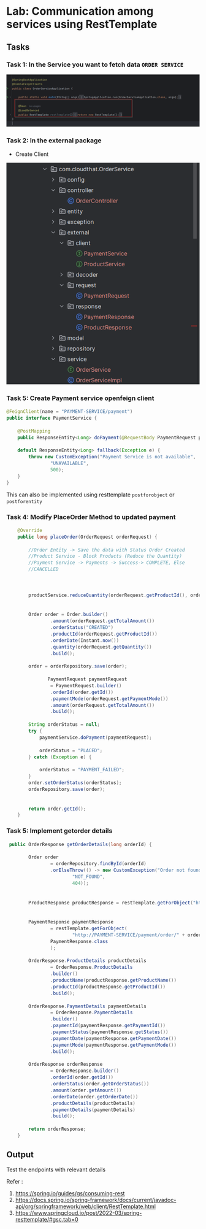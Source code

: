 # Lab: Communication among services using RestTemplate

## Tasks
### Task 1: In the Service you want to fetch data `ORDER SERVICE`

![](./images/image8-1.png)

### Task 2: In the external package
* Create Client

![](./images/image8-2.png)

### Task 5: Create Payment service openfeign client

```java
@FeignClient(name = "PAYMENT-SERVICE/payment")
public interface PaymentService {

    @PostMapping
    public ResponseEntity<Long> doPayment(@RequestBody PaymentRequest paymentRequest);

    default ResponseEntity<Long> fallback(Exception e) {
        throw new CustomException("Payment Service is not available",
                "UNAVAILABLE",
                500);
    }
}

```
This can also be implemented using resttemplate `postforobject` or `postforentity`


   

### Task 4: Modify PlaceOrder Method to updated payment

```java
    @Override
    public long placeOrder(OrderRequest orderRequest) {

        //Order Entity -> Save the data with Status Order Created
        //Product Service - Block Products (Reduce the Quantity)
        //Payment Service -> Payments -> Success-> COMPLETE, Else
        //CANCELLED



        productService.reduceQuantity(orderRequest.getProductId(), orderRequest.getQuantity());


        Order order = Order.builder()
                .amount(orderRequest.getTotalAmount())
                .orderStatus("CREATED")
                .productId(orderRequest.getProductId())
                .orderDate(Instant.now())
                .quantity(orderRequest.getQuantity())
                .build();

        order = orderRepository.save(order);

               PaymentRequest paymentRequest
                = PaymentRequest.builder()
                .orderId(order.getId())
                .paymentMode(orderRequest.getPaymentMode())
                .amount(orderRequest.getTotalAmount())
                .build();

        String orderStatus = null;
        try {
            paymentService.doPayment(paymentRequest);

            orderStatus = "PLACED";
        } catch (Exception e) {

            orderStatus = "PAYMENT_FAILED";
        }
        order.setOrderStatus(orderStatus);
        orderRepository.save(order);


        return order.getId();
    }
```

### Task 5: Implement getorder details

```java
 public OrderResponse getOrderDetails(long orderId) {

        Order order
                = orderRepository.findById(orderId)
                .orElseThrow(() -> new CustomException("Order not found for the order Id:" + orderId,
                        "NOT_FOUND",
                        404));

   
        ProductResponse productResponse = restTemplate.getForObject("http://PRODUCT-SERVICE/product/" + order.getProductId(), ProductResponse.class);


        PaymentResponse paymentResponse
                = restTemplate.getForObject(
                        "http://PAYMENT-SERVICE/payment/order/" + order.getId(),
                PaymentResponse.class
                );

        OrderResponse.ProductDetails productDetails
                = OrderResponse.ProductDetails
                .builder()
                .productName(productResponse.getProductName())
                .productId(productResponse.getProductId())
                .build();

        OrderResponse.PaymentDetails paymentDetails
                = OrderResponse.PaymentDetails
                .builder()
                .paymentId(paymentResponse.getPaymentId())
                .paymentStatus(paymentResponse.getStatus())
                .paymentDate(paymentResponse.getPaymentDate())
                .paymentMode(paymentResponse.getPaymentMode())
                .build();

        OrderResponse orderResponse
                = OrderResponse.builder()
                .orderId(order.getId())
                .orderStatus(order.getOrderStatus())
                .amount(order.getAmount())
                .orderDate(order.getOrderDate())
                .productDetails(productDetails)
                .paymentDetails(paymentDetails)
                .build();

        return orderResponse;
    }
```

## Output
Test the endpoints with relevant details


Refer :
1. https://spring.io/guides/gs/consuming-rest
2. https://docs.spring.io/spring-framework/docs/current/javadoc-api/org/springframework/web/client/RestTemplate.html
3. https://www.springcloud.io/post/2022-03/spring-resttemplate/#gsc.tab=0